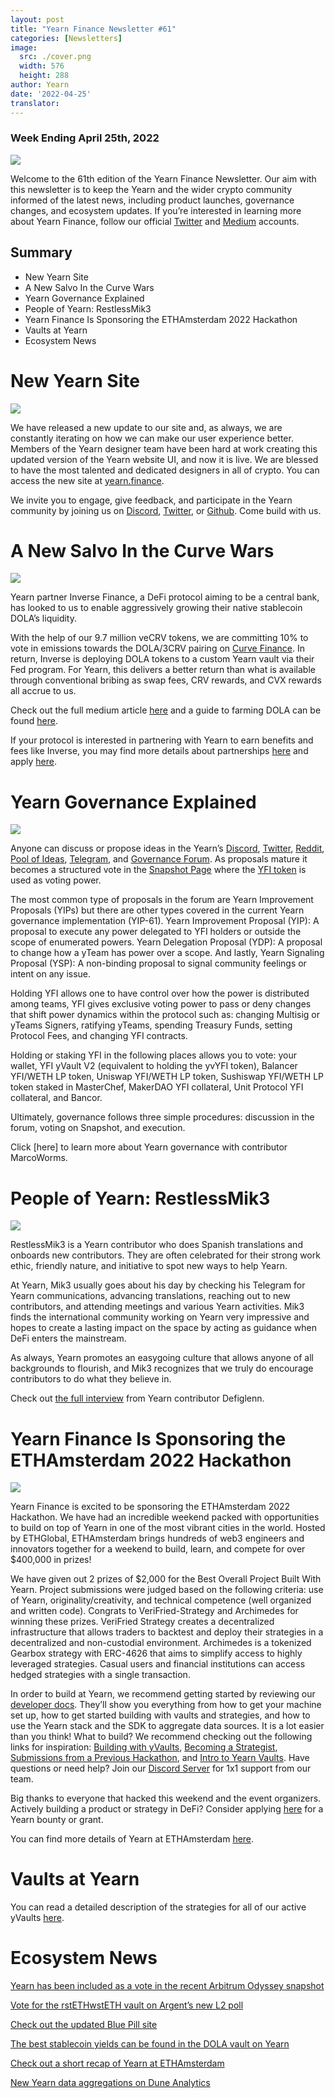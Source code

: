 ```yaml
---
layout: post
title: "Yearn Finance Newsletter #61"
categories: [Newsletters]
image:
  src: ./cover.png
  width: 576
  height: 288
author: Yearn
date: '2022-04-25'
translator:
---
```


### Week Ending April 25th, 2022

![](./image1.png?w=900&h=453)

Welcome to the 61th edition of the Yearn Finance Newsletter. Our aim with this newsletter is to keep the Yearn and the wider crypto community informed of the latest news, including product launches, governance changes, and ecosystem updates. If you’re interested in learning more about Yearn Finance, follow our official [Twitter](https://twitter.com/iearnfinance) and [Medium](https://medium.com/iearn) accounts.

## Summary

- New Yearn Site
- A New Salvo In the Curve Wars
- Yearn Governance Explained
- People of Yearn: RestlessMik3
- Yearn Finance Is Sponsoring the ETHAmsterdam 2022 Hackathon
- Vaults at Yearn
- Ecosystem News

# New Yearn Site

![](./image2.jpg?w=900&h=458)

We have released a new update to our site and, as always, we are constantly iterating on how we can make our user experience better. Members of the Yearn designer team have been hard at work creating this updated version of the Yearn website UI, and now it is live. We are blessed to have the most talented and dedicated designers in all of crypto. You can access the new site at [yearn.finance](https://yearn.finance/#/portfolio).

We invite you to engage, give feedback, and participate in the Yearn community by joining us on [Discord](https://discord.gg/8rF374XkXy), [Twitter](https://twitter.com/iearnfinance), or [Github](http://github.com/yearn). Come build with us.

# A New Salvo In the Curve Wars

![](./image3.jpg?w=900&h=506)

Yearn partner Inverse Finance, a DeFi protocol aiming to be a central bank, has looked to us to enable aggressively growing their native stablecoin DOLA’s liquidity.

With the help of our 9.7 million veCRV tokens, we are committing 10% to vote in emissions towards the DOLA/3CRV pairing on [Curve Finance](https://curve.fi/). In return, Inverse is deploying DOLA tokens to a custom Yearn vault via their Fed program. For Yearn, this delivers a better return than what is available through conventional bribing as swap fees, CRV rewards, and CVX rewards all accrue to us.

Check out the full medium article [here](https://medium.com/inverse-finance/a-new-salvo-in-the-curve-wars-c2badffa0123) and a guide to farming DOLA can be found [here](https://medium.com/inverse-finance/how-to-farm-dola-incentives-today-using-curve-yearn-2a150a2b3afb).

If your protocol is interested in partnering with Yearn to earn benefits and fees like Inverse, you may find more details about partnerships [here](https://twitter.com/iearnfinance/status/1367508483952771075) and apply [here](https://yearnfinance.typeform.com/to/uP7xOJUN).

# Yearn Governance Explained

![](./image4.jpg?w=900&h=482)

Anyone can discuss or propose ideas in the Yearn’s [Discord](https://discord.com/invite/6PNv2nF), [Twitter](https://twitter.com/iearnfinance), [Reddit](https://www.reddit.com/r/yearn_finance), [Pool of Ideas](https://yearnfinance.notion.site/yearnfinance/Pool-of-Ideas-d75383ade9154d8bb6163388c6c2b39b), [Telegram](https://t.me/yearnfinance/), and [Governance Forum](https://gov.yearn.finance/). As proposals mature it becomes a structured vote in the [Snapshot Page](https://yearn.snapshot.page/#/) where the [YFI token](https://www.coingecko.com/en/coins/yearn-finance) is used as voting power.

The most common type of proposals in the forum are Yearn Improvement Proposals (YIPs) but there are other types covered in the current Yearn governance implementation (YIP-61). Yearn Improvement Proposal (YIP): A proposal to execute any power delegated to YFI holders or outside the scope of enumerated powers. Yearn Delegation Proposal (YDP): A proposal to change how a yTeam has power over a scope. And lastly, Yearn Signaling Proposal (YSP): A non-binding proposal to signal community feelings or intent on any issue.

Holding YFI allows one to have control over how the power is distributed among teams, YFI gives exclusive voting power to pass or deny changes that shift power dynamics within the protocol such as: changing Multisig or yTeams Signers, ratifying yTeams, spending Treasury Funds, setting Protocol Fees, and changing YFI contracts.

Holding or staking YFI in the following places allows you to vote: your wallet, YFI yVault V2 (equivalent to holding the yvYFI token), Balancer YFI/WETH LP token, Uniswap YFI/WETH LP token, Sushiswap YFI/WETH LP token staked in MasterChef, MakerDAO YFI collateral, Unit Protocol YFI collateral, and Bancor.

Ultimately, governance follows three simple procedures: discussion in the forum, voting on Snapshot, and execution.

Click [here] to learn more about Yearn governance with contributor MarcoWorms.

# People of Yearn: RestlessMik3

![](./image5.jpg?w=400&h=294)

RestlessMik3 is a Yearn contributor who does Spanish translations and onboards new contributors. They are often celebrated for their strong work ethic, friendly nature, and initiative to spot new ways to help Yearn.

At Yearn, Mik3 usually goes about his day by checking his Telegram for Yearn communications, advancing translations, reaching out to new contributors, and attending meetings and various Yearn activities. Mik3 finds the international community working on Yearn very impressive and hopes to create a lasting impact on the space by acting as guidance when DeFi enters the mainstream.

As always, Yearn promotes an easygoing culture that allows anyone of all backgrounds to flourish, and Mik3 recognizes that we truly do encourage contributors to do what they believe in.

Check out [the full interview](https://medium.com/iearn/people-of-yearn-restlessmik3-d487b15ce051) from Yearn contributor Defiglenn.

# Yearn Finance Is Sponsoring the ETHAmsterdam 2022 Hackathon

![](./image6.jpg?w=900&h=450)

Yearn Finance is excited to be sponsoring the ETHAmsterdam 2022 Hackathon. We have had an incredible weekend packed with opportunities to build on top of Yearn in one of the most vibrant cities in the world. Hosted by ETHGlobal, ETHAmsterdam brings hundreds of web3 engineers and innovators together for a weekend to build, learn, and compete for over $400,000 in prizes!

We have given out 2 prizes of $2,000 for the Best Overall Project Built With Yearn. Project submissions were judged based on the following criteria: use of Yearn, originality/creativity, and technical competence (well organized and written code). Congrats to VeriFried-Strategy and Archimedes for winning these prizes. VeriFried Strategy creates a decentralized infrastructure that allows traders to backtest and deploy their strategies in a decentralized and non-custodial environment. Archimedes is a tokenized Gearbox strategy with ERC-4626 that aims to simplify access to highly leveraged strategies. Casual users and financial institutions can access hedged strategies with a single transaction.

In order to build at Yearn, we recommend getting started by reviewing our [developer docs](https://docs.yearn.finance/). They’ll show you everything from how to get your machine set up, how to get started building with vaults and strategies, and how to use the Yearn stack and the SDK to aggregate data sources. It is a lot easier than you think! What to build? We recommend checking out the following links for inspiration: [Building with yVaults](https://medium.com/iearn/yearn-partners-building-with-yvaults-4cd042ea092), [Becoming a Strategist](https://www.youtube.com/watch?v=NVR3teJw0Y0), [Submissions from a Previous Hackathon](https://dorahacks.io/hackathon/ethdenver22virtual/?bounty=Yearn%20Finance), and [Intro to Yearn Vaults](https://www.youtube.com/watch?v=a1TsO62402c). Have questions or need help? Join our [Discord Server](https://discord.com/invite/yearn) for 1x1 support from our team.

Big thanks to everyone that hacked this weekend and the event organizers. Actively building a product or strategy in DeFi? Consider applying [here](https://yearnfinance.notion.site/Welcome-to-Yearn-Finance-26d6c4210e3e405c9f02f84ba567a249) for a Yearn bounty or grant.

You can find more details of Yearn at ETHAmsterdam [here](https://medium.com/iearn/yearn-finance-is-sponsoring-the-ethamsterdam-2022-hackathon-a9110e906424).

# Vaults at Yearn 

You can read a detailed description of the strategies for all of our active yVaults [here](https://medium.com/yearn-state-of-the-vaults/the-vaults-at-yearn-9237905ffed3).

# Ecosystem News

[Yearn has been included as a vote in the recent Arbitrum Odyssey snapshot](https://twitter.com/iearnfinance/status/1513921428516605954)

[Vote for the rstETHwstETH vault on Argent’s new L2 poll](https://twitter.com/argentHQ/status/1514172474044432387)

[Check out the updated Blue Pill site](https://twitter.com/iearnfinance/status/1518390663355768833)

[The best stablecoin yields can be found in the DOLA vault on Yearn](https://twitter.com/joinwido/status/1517174426684567555)

[Check out a short recap of Yearn at ETHAmsterdam](https://twitter.com/YFI_interns/status/1517710156594917377)

[New Yearn data aggregations on Dune Analytics](https://twitter.com/iearnfinance/status/1517213158968111106)


